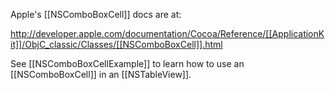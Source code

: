 Apple's [[NSComboBoxCell]] docs are at:

http://developer.apple.com/documentation/Cocoa/Reference/[[ApplicationKit]]/ObjC_classic/Classes/[[NSComboBoxCell]].html

See [[NSComboBoxCellExample]] to learn how to use an [[NSComboBoxCell]] in an [[NSTableView]].